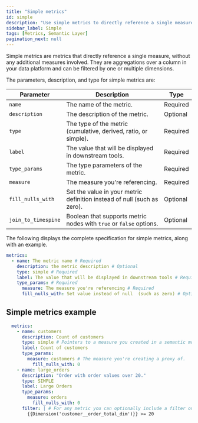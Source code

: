 ```yaml
---
title: "Simple metrics"
id: simple
description: "Use simple metrics to directly reference a single measure."
sidebar_label: Simple
tags: [Metrics, Semantic Layer]
pagination_next: null
---
```


Simple metrics are metrics that directly reference a single measure, without any additional measures involved. They are aggregations over a column in your data platform and can be filtered by one or multiple dimensions.

 The parameters, description, and type for simple metrics are:

| Parameter | Description | Type |
| --------- | ----------- | ---- |
| `name` | The name of the metric. | Required |
| `description` | The description of the metric. | Optional |
| `type` | The type of the metric (cumulative, derived, ratio, or simple). | Required |
| `label` | The value that will be displayed in downstream tools. | Required |
| `type_params` | The type parameters of the metric. | Required |
| `measure` | The measure you're referencing. | Required |
| `fill_nulls_with` | Set the value in your metric definition instead of null (such as zero). | Optional |
| `join_to_timespine` | Boolean that supports metric nodes with `true` or `false` options. | Optional |

The following displays the complete specification for simple metrics, along with an example.


```yaml
metrics:
  - name: The metric name # Required
    description: the metric description # Optional
    type: simple # Required
    label: The value that will be displayed in downstream tools # Required
    type_params: # Required
      measure: The measure you're referencing # Required
      fill_nulls_with: Set value instead of null  (such as zero) # Optional

```

<!-- create_metric not supported yet
:::tip

If you've already defined the measure using the `create_metric: true` parameter, you don't need to create simple metrics. However, if you want to include a filter or in the final metric, you'll need to define and create a simple metric.
:::
-->

## Simple metrics example

```yaml
  metrics: 
    - name: customers
      description: Count of customers
      type: simple # Pointers to a measure you created in a semantic model
      label: Count of customers
      type_params:
        measure: customers # The measure you're creating a proxy of.
          fill_nulls_with: 0
    - name: large_orders
      description: "Order with order values over 20."
      type: SIMPLE
      label: Large Orders
      type_params:
        measure: orders
          fill_nulls_with: 0
      filter: | # For any metric you can optionally include a filter on dimension values
        {{Dimension('customer__order_total_dim')}} >= 20
```

